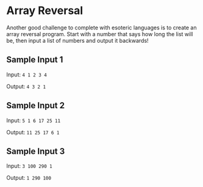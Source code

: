 # Array Reversal

Another good challenge to complete with esoteric languages is to create an array reversal program. Start with a number that says how long
the list will be, then input a list of numbers and output it backwards!

## Sample Input 1
Input: `4 1 2 3 4`

Output: `4 3 2 1`

## Sample Input 2
Input: `5 1 6 17 25 11`

Output: `11 25 17 6 1`

## Sample Input 3
Input: `3 100 290 1`

Output: `1 290 100`
